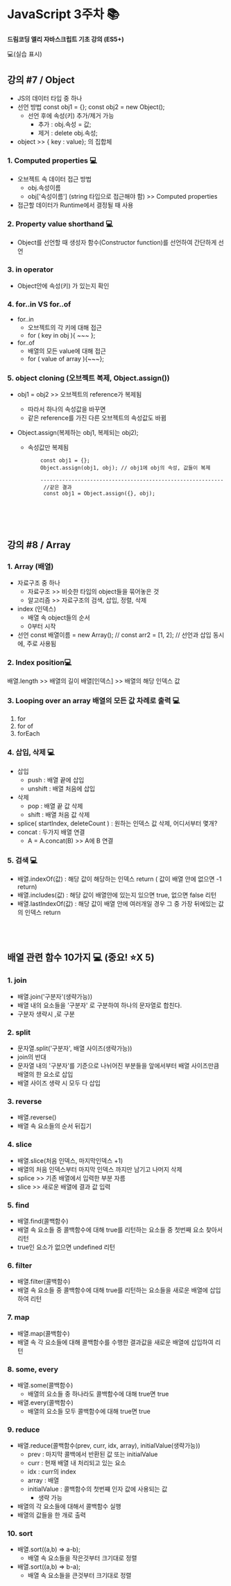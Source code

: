 # JavaScript 3주차 📚

**드림코딩 엘리 자바스크립트 기초 강의 (ES5+)**

💻(실습 표시)

## 강의 #7 / Object

- JS의 데이터 타입 중 하나
- 선언 방법
  const obj1 = {};
  const obj2 = new Object();
  - 선언 후에 속성(키) 추가/제거 가능
    - 추가 : obj.속성 = 값;
    - 제거 : delete obj.속성;
- object >> { key : value}; 의 집합체

### 1. Computed properties 💻

- 오브젝트 속 데이터 접근 방법
  - obj.속성이름
  - obj['속성이름'] (string 타입으로 접근해야 함) >> Computed properties
- 접근할 데이터가 Runtime에서 결정될 때 사용

### 2. Property value shorthand 💻

- Object를 선언할 때 생성자 함수(Constructor function)를 선언하여 간단하게 선언

### 3. in operator

- Object안에 속성(키) 가 있는지 확인

### 4. for..in VS for..of

- for..in
  - 오브젝트의 각 키에 대해 접근
  - for ( key in obj ){ ~~~ };
- for..of
  - 배열의 모든 value에 대해 접근
  - for ( value of array ){~~~};

### 5. object cloning (오브젝트 복제, Object.assign())

- obj1 = obj2 >> 오브젝트의 reference가 복제됨

  - 따라서 하나의 속성값을 바꾸면
  - 같은 reference를 가진 다른 오브젝트의 속성값도 바뀜

- Object.assign(복제하는 obj1, 복제되는 obj2);

  - 속성값만 복제됨

            const obj1 = {};
            Object.assign(obj1, obj); // obj1에 obj의 속성, 값들이 복제

            -----------------------------------------------------------
             //같은 결과
             const obj1 = Object.assign({}, obj);

    <br><br><br>

## 강의 #8 / Array

### 1. Array (배열)

- 자료구조 중 하나
  - 자료구조 >> 비슷한 타입의 object들을 묶어놓은 것
  - 알고리즘 >> 자료구조의 검색, 삽입, 정렬, 삭제
- index (인덱스)
  - 배열 속 object들의 순서
  - 0부터 시작
- 선언
  const 배열이름 = new Array(); //
  const arr2 = [1, 2]; // 선언과 삽입 동시에, 주로 사용됨

### 2. Index position💻

배열.length >> 배열의 길이
배열[인덱스] >> 배열의 해당 인덱스 값

### 3. Looping over an array 배열의 모든 값 차례로 출력 💻

1. for
2. for of
3. forEach

### 4. 삽입, 삭제 💻

- 삽입
  - push : 배열 끝에 삽입
  - unshift : 배열 처음에 삽입
- 삭제
  - pop : 배열 끝 값 삭제
  - shift : 배열 처음 값 삭제
- splice( startIndex, deleteCount ) : 원하는 인덱스 값 삭제, 어디서부터 몇개?
- concat : 두가지 배열 연결
  - A = A.concat(B) >> A에 B 연결

### 5. 검색 💻

- 배열.indexOf(값) : 해당 값이 해당하는 인덱스 return ( 값이 배열 안에 없으면 -1 return)
- 배열.includes(값) : 해당 값이 배열안에 있는지 있으면 true, 없으면 false 리턴
- 배열.lastIndexOf(값) : 해당 값이 배열 안에 여러개일 경우 그 중 가장 뒤에있는 값의 인덱스 return

<br><br>

## 배열 관련 함수 10가지 💻 (중요! ⭐X 5)

### 1. join

- 배열.join('구분자'(생략가능))
- 배열 내의 요소들을 '구분자' 로 구분하여 하나의 문자열로 합친다.
- 구분자 생략시 ,로 구분

### 2. split

- 문자열.split('구분자', 배열 사이즈(생략가능))
- join의 반대
- 문자열 내의 '구분자'를 기준으로 나뉘어진 부분들을 앞에서부터 배열 사이즈만큼 배열의 한 요소로 삽입
- 배열 사이즈 생략 시 모두 다 삽입

### 3. reverse

- 배열.reverse()
- 배열 속 요소들의 순서 뒤집기

### 4. slice

- 배열.slice(처음 인덱스, 마지막인덱스 +1)
- 배열의 처음 인덱스부터 마지막 인덱스 까지만 남기고 나머지 삭제
- splice >> 기존 배열에서 입력한 부분 자름
- slice >> 새로운 배열에 결과 값 입력

### 5. find

- 배열.find(콜백함수)
- 배열 속 요소들 중 콜백함수에 대해 true를 리턴하는 요소들 중 첫번째 요소 찾아서 리턴
- true인 요소가 없으면 undefined 리턴

### 6. filter

- 배열.filter(콜백함수)
- 배열 속 요소들 중 콜백함수에 대해 true를 리턴하는 요소들을 새로운 배열에 삽입하여 리턴

### 7. map

- 배열.map(콜백함수)
- 배열 속 각 요소들에 대해 콜백함수를 수행한 결과값을 새로운 배열에 삽입하여 리턴

### 8. some, every

- 배열.some(콜백함수)
  - 배열의 요소들 중 하나라도 콜백함수에 대해 true면 true
- 배열.every(콜백함수)
  - 배열의 요소들 모두 콜백함수에 대해 true면 true

### 9. reduce

- 배열.reduce(콜백함수(prev, curr, idx, array), initialValue(생략가능))
  - prev : 마지막 콜백에서 반환된 값 또는 initialValue
  - curr : 현재 배열 내 처리되고 있는 요소
  - idx : curr의 index
  - array : 배열
  - initialValue : 콜백함수의 첫번쨰 인자 값에 사용되는 값
    - 생략 가능
- 배열의 각 요소들에 대해서 콜백함수 실행
- 배열의 값들을 한 개로 출력

### 10. sort

- 배열.sort((a,b) => a-b);
  - 배열 속 요소들을 작은것부터 크기대로 정렬
- 배열.sort((a,b) => b-a);
  - 배열 속 요소들을 큰것부터 크기대로 정렬
